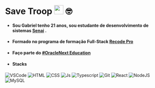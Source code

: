 # Save Troop <img src="https://media.giphy.com/media/hvRJCLFzcasrR4ia7z/giphy.gif" width="30"> 🤓
<html>
  
  <body>
    
 
<ul>
  <li>
      <h4>Sou Gabriel tenho 21 anos, sou estudante de desenvolvimento de sistemas <a href="https://www.senaibahia.com.br/">Senai</a> .</h4> 
  </li>
  <li>  
      <h4>Formado no programa de formação Full-Stack <a href="https://recode.org.br/"> Recode Pro </a></h4>
  </li>
  <li>  
      <h4>Faço parte do <a href= "https://www.oracle.com/br/education/oracle-next-education/" > #OracleNext Education <a/></h4>
  </li>
  <li>
    <h4>Stacks</h4>
  </li>
</ul>

<div>
    <img align="center" alt="VSCode" src="https://img.shields.io/badge/Visual_Studio_Code-0078D4?style=for-the-badge&logo=visual%20studio%20code&logoColor=white">
    <img align="center" alt="HTML" src="https://img.shields.io/badge/HTML5-E34F26?style=for-the-badge&logo=html5&logoColor=white">
    <img align="center" alt="CSS" src="https://img.shields.io/badge/CSS3-1572B6?style=for-the-badge&logo=css3&logoColor=white">
    <img align="center" alt="Js" src="https://img.shields.io/badge/JavaScript-323330?style=for-the-badge&logo=javascript&logoColor=F7DF1E">
   <img align="center" alt="Typescript" src="https://img.shields.io/badge/TypeScript-007ACC?style=for-the-badge&logo=typescript&logoColor=white">
    <img align="center" alt="Git" src="https://img.shields.io/badge/GIT-E44C30?style=for-the-badge&logo=git&logoColor=white">
    <img align="center" alt="React" src="https://img.shields.io/badge/React-20232A?style=for-the-badge&logo=react&logoColor=61DAFB">
    <img align="center" alt="NodeJS" src="https://img.shields.io/badge/Node.js-43853D?style=for-the-badge&logo=node.js&logoColor=white">
    <img align="center" alt="MySQL" src="https://img.shields.io/badge/MySQL-00000F?style=for-the-badge&logo=mysql&logoColor=white">
 
</div>
</body>
</html>
